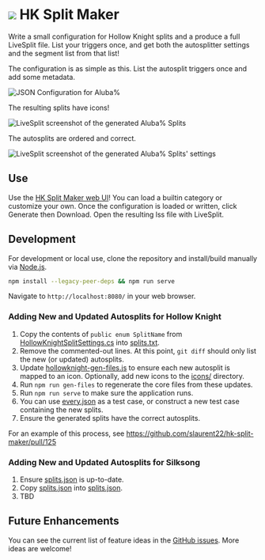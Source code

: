 # ![](src/asset/image/favicon-tiny.png) HK Split Maker

Write a small configuration for Hollow Knight splits and a produce a full LiveSplit file. List your triggers once, and get both the autosplitter settings and the segment list from that list!

The configuration is as simple as this. List the autosplit triggers once and add some metadata.

![JSON Configuration for Aluba%](./doc/img/aluba.json.png)

The resulting splits have icons!

![LiveSplit screenshot of the generated Aluba% Splits](./doc/img/aluba.lss.png)

The autosplits are ordered and correct.

![LiveSplit screenshot of the generated Aluba% Splits' settings](./doc/img/aluba.autosplits.png)

## Use

Use the [HK Split Maker web UI](https://hksplitmaker.com/)!
You can load a builtin category or customize your own.
Once the configuration is loaded or written, click Generate then Download.
Open the resulting lss file with LiveSplit.

## Development

For development or local use, clone the repository and install/build manually via [Node.js](https://nodejs.org/en/).

```sh
npm install --legacy-peer-deps && npm run serve
```

Navigate to `http://localhost:8080/` in your web browser.

### Adding New and Updated Autosplits for Hollow Knight

1. Copy the contents of `public enum SplitName` from
   [HollowKnightSplitSettings.cs](https://github.com/ShootMe/LiveSplit.HollowKnight/blob/master/HollowKnightSplitSettings.cs) into [splits.txt](./src/asset/hollowknight/splits.txt).
2. Remove the commented-out lines. At this point, `git diff` should only list the new (or updated) autosplits.
3. Update [hollowknight-gen-files.js](./tools/hollowknight-gen-files.js) to ensure each new autosplit is mapped to an icon. Optionally, add new icons to the [icons/](./src/asset/hollowknight/icons) directory.
4. Run `npm run gen-files` to regenerate the core files from these updates.
5. Run `npm run serve` to make sure the application runs.
6. You can use [every.json](./src/asset/hollowknight/categories/every.json) as a test case, or construct a new test case containing the new splits.
7. Ensure the generated splits have the correct autosplits.

For an example of this process, see https://github.com/slaurent22/hk-split-maker/pull/125

### Adding New and Updated Autosplits for Silksong

1. Ensure [splits.json](https://github.com/AlexKnauth/silksong-autosplit-wasm/blob/master/examples/splits.json) is up-to-date.
2. Copy [splits.json](https://github.com/AlexKnauth/silksong-autosplit-wasm/blob/master/examples/splits.json) into [splits.json](./src/asset/silksong/splits.json).
3. TBD

## Future Enhancements

You can see the current list of feature ideas in the [GitHub
issues](https://github.com/slaurent22/hk-split-maker/issues). More ideas are
welcome!
